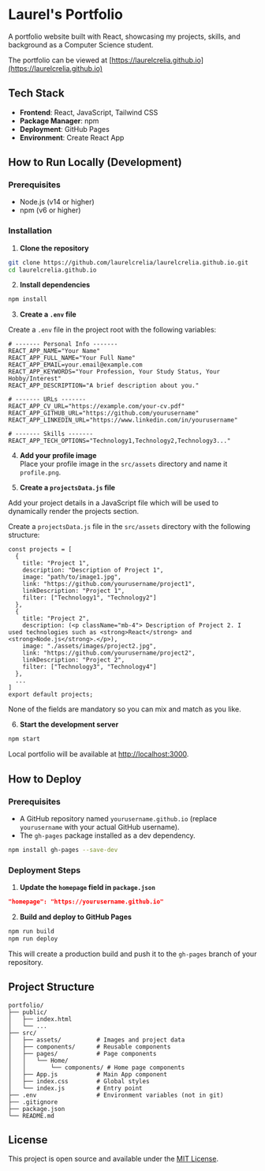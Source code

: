# Laurel's Portfolio

A portfolio website built with React, showcasing my projects, skills, and background as a Computer Science student.

The portfolio can be viewed at [https://laurelcrelia.github.io](https://laurelcrelia.github.io)

## Tech Stack

- **Frontend**: React, JavaScript, Tailwind CSS
- **Package Manager**: npm
- **Deployment**: GitHub Pages
- **Environment**: Create React App

## How to Run Locally (Development)

### Prerequisites

- Node.js (v14 or higher)
- npm (v6 or higher)

### Installation

1. **Clone the repository**

```bash
git clone https://github.com/laurelcrelia/laurelcrelia.github.io.git
cd laurelcrelia.github.io
```

2. **Install dependencies**

```bash
npm install
```

3. **Create a `.env` file**

Create a `.env` file in the project root with the following variables:

```
# ------- Personal Info -------
REACT_APP_NAME="Your Name"
REACT_APP_FULL_NAME="Your Full Name"
REACT_APP_EMAIL=your.email@example.com
REACT_APP_KEYWORDS="Your Profession, Your Study Status, Your Hobby/Interest"
REACT_APP_DESCRIPTION="A brief description about you."

# ------- URLs -------
REACT_APP_CV_URL="https://example.com/your-cv.pdf"
REACT_APP_GITHUB_URL="https://github.com/yourusername"
REACT_APP_LINKEDIN_URL="https://www.linkedin.com/in/yourusername"

# ------- Skills -------
REACT_APP_TECH_OPTIONS="Technology1,Technology2,Technology3..."

```
4. **Add your profile image**       
Place your profile image in the `src/assets` directory and name it `profile.png`.

5. **Create a `projectsData.js` file** 

Add your project details in a JavaScript file which will be used to dynamically render the projects section.

Create a `projectsData.js` file in the `src/assets` directory with the following structure:

```
const projects = [
  {
    title: "Project 1",
    description: "Description of Project 1",
    image: "path/to/image1.jpg",
    link: "https://github.com/yourusername/project1",
    linkDescription: "Project 1",
    filter: ["Technology1", "Technology2"]
  },
  {
    title: "Project 2",
    description: (<p className="mb-4"> Description of Project 2. I used technologies such as <strong>React</strong> and <strong>Node.js</strong>.</p>),
    image: "./assets/images/project2.jpg",
    link: "https://github.com/yourusername/project2",
    linkDescription: "Project 2",
    filter: ["Technology3", "Technology4"]
  },
  ...
]
export default projects;
```

None of the fields are mandatory so you can mix and match as you like.

6. **Start the development server**

```bash
npm start
```

Local portfolio will be available at [http://localhost:3000](http://localhost:3000).

## How to Deploy

### Prerequisites
- A GitHub repository named `yourusername.github.io` (replace `yourusername` with your actual GitHub username).
- The `gh-pages` package installed as a dev dependency.
```bash
npm install gh-pages --save-dev
```

### Deployment Steps

1. **Update the `homepage` field in `package.json`**

```json
"homepage": "https://yourusername.github.io"
```

2. **Build and deploy to GitHub Pages**

```bash
npm run build
npm run deploy
```
This will create a production build and push it to the `gh-pages` branch of your repository.

## Project Structure

```
portfolio/
├── public/
│   ├── index.html
│   └── ...
├── src/
│   ├── assets/          # Images and project data
│   ├── components/      # Reusable components
│   ├── pages/           # Page components
│   │   └── Home/
│   │       └── components/ # Home page components
│   ├── App.js           # Main App component
│   ├── index.css        # Global styles
│   └── index.js         # Entry point
├── .env                 # Environment variables (not in git)
├── .gitignore
├── package.json
└── README.md
```

## License

This project is open source and available under the [MIT License](LICENSE).
